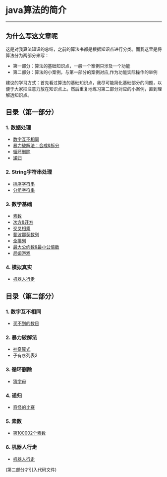 ﻿# java算法的简介

---

## 为什么写这文章呢

这是对我算法知识的总结，之前的算法书都是根据知识点进行分类。而我这里是将算法分为两部分来写：

- 第一部分：算法的基础知识点，一般一个案例只涉及一个功能
- 第二部分：算法的小案例，与第一部分的案例对应,作为功能实际操作的举例

建议的学习方式：首先看过算法的基础知识点，我尽可能简化基础部分的问题，以便于大家把注意力放在知识点上。然后重复地练习第二部分对应的小案例，直到理解透知识点。

## 目录（第一部分） 

### 1. 数据处理  
- [数字互不相同](doc_A/ProcessingData.md#1数字互不相同) 
- [暴力破解法：合成&拆分](doc_A/ProcessingData.md#2暴力破解法合成拆分) 
- [循环删除](doc_A/ProcessingData.md#3循环删除) 
- [递归](doc_A/ProcessingData.md#4递归)
### 2. String字符串处理  
- [排序字符串](doc_A/ManageString.md#1排序字符串)     
- [分组字符串](doc_A/ManageString.md#2分组字符串)    
### 3. 数学基础  
- [素数](doc_A/Math.md#1素数)      
- [次方&开方](doc_A/Math.md#2次方开方)       
- [交叉相乘](doc_A/Math.md#3交叉相乘)    
- [斐波那契数列](doc_A/Math.md#4斐波那契数列)     
- [全排列](doc_A/Math.md#5全排列)     
- [最大公约数&最小公倍数](doc_A/Math.md#6最大公约数最小公倍数)
- [尼姆游戏](doc_A/Math.md#7尼姆游戏)
### 4. 模拟真实
- [机器人行走](doc_A/Simulation.md#1机器人行走)      

## 目录（第二部分）
### 1. 数字互不相同
- [买不到的数目](doc_B/DifferentNum.md#1买不到的数目)

### 2. 暴力破解法
- [神奇算式](doc_B/Violence.md#1神奇算式)  
- 子有序列表2  

### 3. 循环删除  
- [猜字母](doc_B/LoopDelete.md#1猜字母)  

### 4. 递归  
- [奇怪的比赛](doc_B/OddMatch.md#1奇怪的比赛) 

### 5. 素数
- [第100002个素数](doc_B/Prime.md#1第100002个素数)  

### 6. 机器人行走
- [机器人行走](doc_B/RobotRun.md#1机器人行走)  



(第二部分才引入代码文件)
